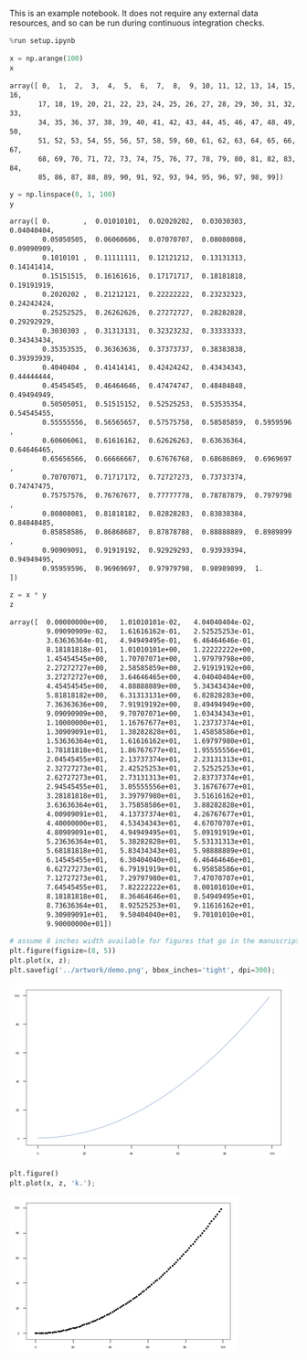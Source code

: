 
This is an example notebook. It does not require any external data resources, and so can be run during continuous integration checks.


```python
%run setup.ipynb
```


<style type="text/css">
.container {
    width: 100%;
}
div#notebook {
    padding-top: 1em;
}
#header-container {
    display: none;
}
#header-bar {
    display: none;
}
#maintoolbar {
    display: none;
}
#menubar-container {
    position: fixed;
    margin-top: 0;
}
#site {
    height: auto !important;
}
</style>



```python
x = np.arange(100)
x
```




    array([ 0,  1,  2,  3,  4,  5,  6,  7,  8,  9, 10, 11, 12, 13, 14, 15, 16,
           17, 18, 19, 20, 21, 22, 23, 24, 25, 26, 27, 28, 29, 30, 31, 32, 33,
           34, 35, 36, 37, 38, 39, 40, 41, 42, 43, 44, 45, 46, 47, 48, 49, 50,
           51, 52, 53, 54, 55, 56, 57, 58, 59, 60, 61, 62, 63, 64, 65, 66, 67,
           68, 69, 70, 71, 72, 73, 74, 75, 76, 77, 78, 79, 80, 81, 82, 83, 84,
           85, 86, 87, 88, 89, 90, 91, 92, 93, 94, 95, 96, 97, 98, 99])




```python
y = np.linspace(0, 1, 100)
y
```




    array([ 0.        ,  0.01010101,  0.02020202,  0.03030303,  0.04040404,
            0.05050505,  0.06060606,  0.07070707,  0.08080808,  0.09090909,
            0.1010101 ,  0.11111111,  0.12121212,  0.13131313,  0.14141414,
            0.15151515,  0.16161616,  0.17171717,  0.18181818,  0.19191919,
            0.2020202 ,  0.21212121,  0.22222222,  0.23232323,  0.24242424,
            0.25252525,  0.26262626,  0.27272727,  0.28282828,  0.29292929,
            0.3030303 ,  0.31313131,  0.32323232,  0.33333333,  0.34343434,
            0.35353535,  0.36363636,  0.37373737,  0.38383838,  0.39393939,
            0.4040404 ,  0.41414141,  0.42424242,  0.43434343,  0.44444444,
            0.45454545,  0.46464646,  0.47474747,  0.48484848,  0.49494949,
            0.50505051,  0.51515152,  0.52525253,  0.53535354,  0.54545455,
            0.55555556,  0.56565657,  0.57575758,  0.58585859,  0.5959596 ,
            0.60606061,  0.61616162,  0.62626263,  0.63636364,  0.64646465,
            0.65656566,  0.66666667,  0.67676768,  0.68686869,  0.6969697 ,
            0.70707071,  0.71717172,  0.72727273,  0.73737374,  0.74747475,
            0.75757576,  0.76767677,  0.77777778,  0.78787879,  0.7979798 ,
            0.80808081,  0.81818182,  0.82828283,  0.83838384,  0.84848485,
            0.85858586,  0.86868687,  0.87878788,  0.88888889,  0.8989899 ,
            0.90909091,  0.91919192,  0.92929293,  0.93939394,  0.94949495,
            0.95959596,  0.96969697,  0.97979798,  0.98989899,  1.        ])




```python
z = x * y
z
```




    array([  0.00000000e+00,   1.01010101e-02,   4.04040404e-02,
             9.09090909e-02,   1.61616162e-01,   2.52525253e-01,
             3.63636364e-01,   4.94949495e-01,   6.46464646e-01,
             8.18181818e-01,   1.01010101e+00,   1.22222222e+00,
             1.45454545e+00,   1.70707071e+00,   1.97979798e+00,
             2.27272727e+00,   2.58585859e+00,   2.91919192e+00,
             3.27272727e+00,   3.64646465e+00,   4.04040404e+00,
             4.45454545e+00,   4.88888889e+00,   5.34343434e+00,
             5.81818182e+00,   6.31313131e+00,   6.82828283e+00,
             7.36363636e+00,   7.91919192e+00,   8.49494949e+00,
             9.09090909e+00,   9.70707071e+00,   1.03434343e+01,
             1.10000000e+01,   1.16767677e+01,   1.23737374e+01,
             1.30909091e+01,   1.38282828e+01,   1.45858586e+01,
             1.53636364e+01,   1.61616162e+01,   1.69797980e+01,
             1.78181818e+01,   1.86767677e+01,   1.95555556e+01,
             2.04545455e+01,   2.13737374e+01,   2.23131313e+01,
             2.32727273e+01,   2.42525253e+01,   2.52525253e+01,
             2.62727273e+01,   2.73131313e+01,   2.83737374e+01,
             2.94545455e+01,   3.05555556e+01,   3.16767677e+01,
             3.28181818e+01,   3.39797980e+01,   3.51616162e+01,
             3.63636364e+01,   3.75858586e+01,   3.88282828e+01,
             4.00909091e+01,   4.13737374e+01,   4.26767677e+01,
             4.40000000e+01,   4.53434343e+01,   4.67070707e+01,
             4.80909091e+01,   4.94949495e+01,   5.09191919e+01,
             5.23636364e+01,   5.38282828e+01,   5.53131313e+01,
             5.68181818e+01,   5.83434343e+01,   5.98888889e+01,
             6.14545455e+01,   6.30404040e+01,   6.46464646e+01,
             6.62727273e+01,   6.79191919e+01,   6.95858586e+01,
             7.12727273e+01,   7.29797980e+01,   7.47070707e+01,
             7.64545455e+01,   7.82222222e+01,   8.00101010e+01,
             8.18181818e+01,   8.36464646e+01,   8.54949495e+01,
             8.73636364e+01,   8.92525253e+01,   9.11616162e+01,
             9.30909091e+01,   9.50404040e+01,   9.70101010e+01,
             9.90000000e+01])




```python
# assume 8 inches width available for figures that go in the manuscript
plt.figure(figsize=(8, 5))
plt.plot(x, z);
plt.savefig('../artwork/demo.png', bbox_inches='tight', dpi=300);
```


![png](artwork_demo_files/artwork_demo_5_0.png)



```python
plt.figure()
plt.plot(x, z, 'k.');
```


![png](artwork_demo_files/artwork_demo_6_0.png)



```python

```
